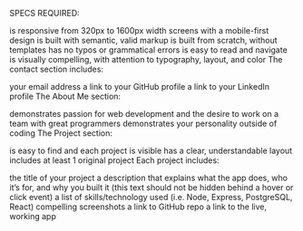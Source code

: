 SPECS REQUIRED:

is responsive from 320px to 1600px width screens with a mobile-first design
is built with semantic, valid markup
is built from scratch, without templates
has no typos or grammatical errors
is easy to read and navigate
is visually compelling, with attention to typography, layout, and color
The contact section includes:

your email address
a link to your GitHub profile
a link to your LinkedIn profile
The About Me section:

demonstrates passion for web development and the desire to work on a team with great programmers
demonstrates your personality outside of coding
The Project section:

is easy to find and each project is visible
has a clear, understandable layout
includes at least 1 original project
Each project includes:

the title of your project
a description that explains what the app does, who it’s for, and why you built it (this text should not be hidden behind a hover or click event)
a list of skills/technology used (i.e. Node, Express, PostgreSQL, React)
compelling screenshots
a link to GitHub repo
a link to the live, working app
